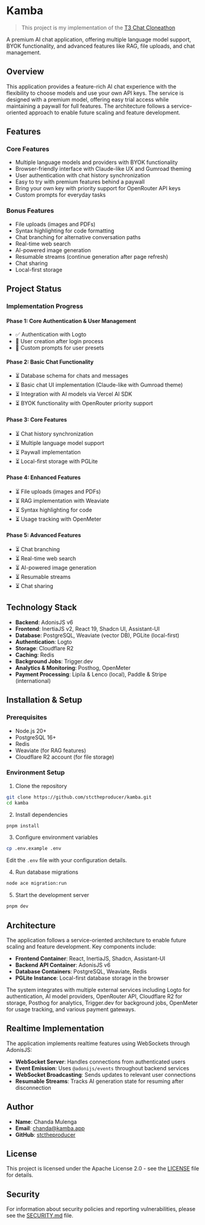 # Kamba

> This project is my implementation of the [T3 Chat Cloneathon](https://cloneathon.t3.chat/)

A premium AI chat application, offering multiple language model support, BYOK functionality, and advanced features like RAG, file uploads, and chat management.

## Overview

This application provides a feature-rich AI chat experience with the flexibility to choose models and use your own API keys. The service is designed with a premium model, offering easy trial access while maintaining a paywall for full features. The architecture follows a service-oriented approach to enable future scaling and feature development.

## Features

### Core Features

- Multiple language models and providers with BYOK functionality
- Browser-friendly interface with Claude-like UX and Gumroad theming
- User authentication with chat history synchronization
- Easy to try with premium features behind a paywall
- Bring your own key with priority support for OpenRouter API keys
- Custom prompts for everyday tasks

### Bonus Features

- File uploads (images and PDFs)
- Syntax highlighting for code formatting
- Chat branching for alternative conversation paths
- Real-time web search
- AI-powered image generation
- Resumable streams (continue generation after page refresh)
- Chat sharing
- Local-first storage

## Project Status

### Implementation Progress

#### Phase 1: Core Authentication & User Management

- ✅ Authentication with Logto
- 🔄 User creation after login process
- 🔄 Custom prompts for user presets

#### Phase 2: Basic Chat Functionality

- ⏳ Database schema for chats and messages
- ⏳ Basic chat UI implementation (Claude-like with Gumroad theme)
- ⏳ Integration with AI models via Vercel AI SDK
- ⏳ BYOK functionality with OpenRouter priority support

#### Phase 3: Core Features

- ⏳ Chat history synchronization
- ⏳ Multiple language model support
- ⏳ Paywall implementation
- ⏳ Local-first storage with PGLite

#### Phase 4: Enhanced Features

- ⏳ File uploads (images and PDFs)
- ⏳ RAG implementation with Weaviate
- ⏳ Syntax highlighting for code
- ⏳ Usage tracking with OpenMeter

#### Phase 5: Advanced Features

- ⏳ Chat branching
- ⏳ Real-time web search
- ⏳ AI-powered image generation
- ⏳ Resumable streams
- ⏳ Chat sharing

## Technology Stack

- **Backend**: AdonisJS v6
- **Frontend**: InertiaJS v2, React 19, Shadcn UI, Assistant-UI
- **Database**: PostgreSQL, Weaviate (vector DB), PGLite (local-first)
- **Authentication**: Logto
- **Storage**: Cloudflare R2
- **Caching**: Redis
- **Background Jobs**: Trigger.dev
- **Analytics & Monitoring**: Posthog, OpenMeter
- **Payment Processing**: Lipila & Lenco (local), Paddle & Stripe (international)

## Installation & Setup

### Prerequisites

- Node.js 20+
- PostgreSQL 16+
- Redis
- Weaviate (for RAG features)
- Cloudflare R2 account (for file storage)

### Environment Setup

1. Clone the repository

```bash
git clone https://github.com/stctheproducer/kamba.git
cd kamba
```

2. Install dependencies

```bash
pnpm install
```

3. Configure environment variables

```bash
cp .env.example .env
```

Edit the `.env` file with your configuration details.

4. Run database migrations

```bash
node ace migration:run
```

5. Start the development server

```bash
pnpm dev
```

## Architecture

The application follows a service-oriented architecture to enable future scaling and feature development. Key components include:

- **Frontend Container**: React, InertiaJS, Shadcn, Assistant-UI
- **Backend API Container**: AdonisJS v6
- **Database Containers**: PostgreSQL, Weaviate, Redis
- **PGLite Instance**: Local-first database storage in the browser

The system integrates with multiple external services including Logto for authentication, AI model providers, OpenRouter API, Cloudflare R2 for storage, Posthog for analytics, Trigger.dev for background jobs, OpenMeter for usage tracking, and various payment gateways.

## Realtime Implementation

The application implements realtime features using WebSockets through AdonisJS:

- **WebSocket Server**: Handles connections from authenticated users
- **Event Emission**: Uses `@adonijs/events` throughout backend services
- **WebSocket Broadcasting**: Sends updates to relevant user connections
- **Resumable Streams**: Tracks AI generation state for resuming after disconnection

## Author

- **Name**: Chanda Mulenga
- **Email**: <chanda@kamba.app>
- **GitHub**: [stctheproducer](https://github.com/stctheproducer)

## License

This project is licensed under the Apache License 2.0 - see the [LICENSE](LICENSE) file for details.

## Security

For information about security policies and reporting vulnerabilities, please see the [SECURITY.md](SECURITY.md) file.
